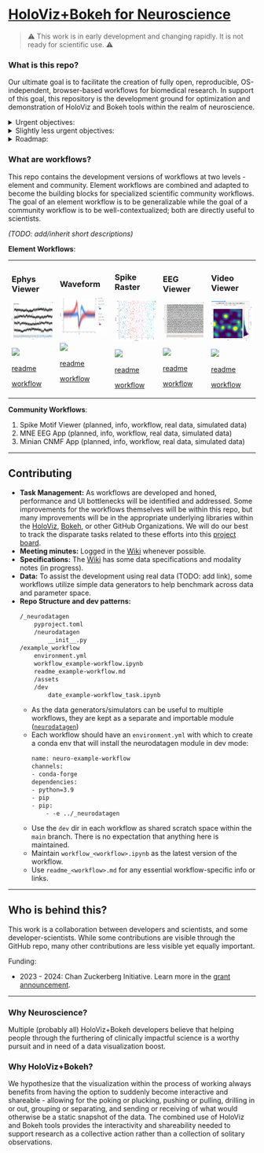 # [HoloViz+Bokeh for Neuroscience](https://github.com/holoviz-topics/neuro)

> :warning: This work is in early development and changing rapidly. It is not ready for scientific use. :warning:

### What is this repo?

Our ultimate goal is to facilitate the creation of fully open, reproducible, OS-independent, browser-based workflows for biomedical research. In support of this goal, this repository is the development ground for optimization and demonstration of HoloViz and Bokeh tools within the realm of neuroscience.

<details>
<summary> Urgent objectives: </summary>
  
- **Workflow Development:** Host the development of workflows.
- **Code Sharing:** Promote consistency and facilitate sharing of code across different workflows.
- **Collaboration:** Foster collaborative efforts between the HoloViz+Bokeh development teams and scientific collaborators outside these groups. This cross-collaboration aims to effectively tailor the tools to the specific requirements of the neuroscience community.
- **Issue Identification and Resolution:** As part of ongoing development, identify and address any performance or user interface bottlenecks in the workflows to optimize their usage and effectiveness.
- **Benchmarking and Testing Integration:** Host benchmarking work that involves the use of real and simulated data to assess the performance and functionality of the tools under relevant conditions.

</details>

<details>
<summary> Slightly less urgent objectives: </summary>

- **Improvement and Refinement:** Over time, enhance, improve, and refine the developed workflows based on user feedback and advancements in the field.
- **Dissemination:** Eventually, share workflows with the broader scientific community. It's unclear yet where these all will be showcased, but at least some will go to examples.holoviz.org.
- **Education and Community Building:** Undertake educational and community-building activities such as providing tutorials, workshops, other educational resources to help researchers effectively utilize the developed tools.
- **Host Domain-Specific Package:** It is possible that not all required code for workflows will be accepted or appropriate for integrations into domain-independent HoloViz/Bokeh packages. Therefore, this repo *might* end up hosting code to be packaged as a domain-specific extension. TBD!

</details>

<details>
<summary> Roadmap: </summary>

- At a high-level: TODO
- An incomplete task roadmap is visible on this project board view (TODO)

</details> 
  
### What are workflows?

This repo contains the development versions of workflows at two levels - element and community. Element workflows are combined and adapted to become the building blocks for specialized scientific community workflows. The goal of an element workflow is to be generalizable while the goal of a community workflow is to be well-contextualized; both are directly useful to scientists.

*(TODO: add/inherit short descriptions)*

**Element Workflows**:

<table align="center">
  <tr>
  <td>
      <!-- Title -->
      <h3>Ephys Viewer</h3>
      <!-- Thumbnail link to demo -->
      <a href="./ephys-viewer/workflow_ephys-viewer.ipynb">
        <img src="./ephys-viewer/assets/230524_ephys-viewer.png" alt="eeg-viewer" width="125"/>
      </a>
      <p>
      <!-- Additional content -->
      <img src="https://img.shields.io/badge/status-in%20progress-orange)"/>
      <p>
      <a href="./ephys-viewer/readme_ephys-viewer.md">readme</a>
      <p>
      <a href="./ephys-viewer/workflow_ephys-viewer.ipynb"> workflow</a>
    </td>

  <td>
      <!-- Title -->
      <h3>Waveform</h3>
      <!-- Thumbnail link to demo -->
      <a href="./waveform/workflow_waveform.ipynb">
        <img src="./waveform/assets/230524_waveform.png" alt="waveform" width="125"/>
      </a>
      <p>
      <!-- Additional content -->
      <img src="https://img.shields.io/badge/status-in%20progress-orange)"/>
      <p>
      <a href="./waveform/readme_waveform.md">readme</a>
      <p>
      <a href="./waveform/workflow_waveform.ipynb"> workflow</a>
    </td>
  <td>
      <!-- Title -->
      <h3>Spike Raster</h3>
      <!-- Thumbnail link to demo -->
      <a href="./spike-raster/workflow_spike-raster.ipynb">
        <img src="./spike-raster/assets/230524_spike-raster.png" alt="spike-raster" width="125"/>
      </a>
      <p>
      <!-- Additional content -->
      <img src="https://img.shields.io/badge/status-in%20progress-orange)"/>
      <p>
      <a href="./spike-raster/readme_spike-raster.md">readme</a>
      <p>
      <a href="./spike-raster/workflow_spike-raster.ipynb"> workflow</a>
    </td>
  <!-- </tr>
  <tr> -->
    <td>
      <!-- Title -->
      <h3>EEG Viewer</h3>
      <!-- Thumbnail link to demo -->
      <a href="./eeg-viewer/workflow_eeg-viewer.ipynb">
        <img src="./eeg-viewer/assets/230524_eeg-viewer.png" 
        alt="eeg-viewer" width="125"/>
      </a>
      <p>
      <!-- Additional content -->
      <img src="https://img.shields.io/badge/status-in%20progress-orange)"/>
      <p>
      <a href="./eeg-viewer/readme_eeg-viewer.md">readme</a>
      <p>
      <a href="./eeg-viewer/workflow_eeg-viewer.ipynb"> workflow</a>
    </td>
    <td>
      <!-- Title -->
      <h3>Video Viewer</h3>
      <!-- Thumbnail link to demo -->
      <a href="./video-viewer/workflow_video-viewer.ipynb">
        <img src="./video-viewer/assets/230526_video-viewer.png" alt="video-viewer" width="125"/>
      </a>
      <p>
      <!-- Additional content -->
      <img src="https://img.shields.io/badge/status-in%20progress-orange)"/>
      <p>
      <a href="./video-viewer/readme_video-viewer.md">readme</a>
      <p>
      <a href="./video-viewer/workflow_video-viewer.ipynb"> workflow</a>
    </td>
  </tr>
</table>

**Community Workflows**:

1. Spike Motif Viewer (planned, info, workflow, real data, simulated data)
2. MNE EEG App (planned, info, workflow, real data, simulated data)
3. Minian CNMF App (planned, info, workflow, real data, simulated data)

---
## Contributing

- **Task Management:** As workflows are developed and honed, performance and UI bottlenecks will be identified and addressed. Some improvements for the workflows themselves will be within this repo, but many improvements will be in the appropriate underlying libraries within the [HoloViz](https://github.com/holoviz/), [Bokeh](https://github.com/bokeh), or other GitHub Organizations. We will do our best to track the disparate tasks related to these efforts into this [project board](https://github.com/orgs/holoviz-topics/projects/1).
- **Meeting minutes:** Logged in the [Wiki](https://github.com/holoviz-topics/neuro/wiki) whenever possible.
- **Specifications:** The [Wiki](https://github.com/holoviz-topics/neuro/wiki) has some data specifications and modality notes (in progress).
- **Data:** To assist the development using real data (TODO: add link), some workflows utilize simple data generators to help benchmark across data and parameter space.
- **Repo Structure and dev patterns:** 
    ```
    /_neurodatagen
        pyproject.toml
        /neurodatagen
            __init__.py
    /example_workflow
        environment.yml
        workflow_example-workflow.ipynb
        readme_example-workflow.md
        /assets
        /dev
            date_example-workflow_task.ipynb
    ```
  - As the data generators/simulators can be useful to multiple workflows, they are kept as a separate and importable module ([`neurodatagen`](./_neurodatagen))
  - Each workflow should have an `environment.yml` with which to create a conda env that will install the neurodatagen module in dev mode:
    ```
    name: neuro-example-workflow
    channels:
    - conda-forge
    dependencies:
    - python=3.9
    - pip
    - pip:
        - -e ../_neurodatagen
    ```
  - Use the `dev` dir in each workflow as shared scratch space within the `main` branch. There is no expectation that anything here is maintained.
  - Maintain `workflow_<workflow>.ipynb` as the latest version of the workflow.
  - Use `readme_<workflow>.md` for any essential workflow-specific info or links.

---
## Who is behind this?

This work is a collaboration between developers and scientists, and some developer-scientists. While some contributions are visible through the GitHub repo, many other contributions are less visible yet equally important.

Funding:
- 2023 - 2024: Chan Zuckerberg Initiative. Learn more in the [grant announcement](https://blog.bokeh.org/announcing-czi-funding-for-bokeh-for-bioscience-5f74426c011a).

---

### Why Neuroscience?

Multiple (probably all) HoloViz+Bokeh developers believe that helping people through the furthering of clinically impactful science is a worthy pursuit and in need of a data visualization boost.

### Why HoloViz+Bokeh?

We hypothesize that the visualization within the process of working always benefits from having the option to suddenly become interactive and shareable - allowing for the poking or plucking, pushing or pulling, drilling in or out, grouping or separating, and sending or receiving of what would otherwise be a static snapshot of the data. The combined use of HoloViz and Bokeh tools provides the interactivity and shareability needed to support research as a collective action rather than a collection of solitary observations.
